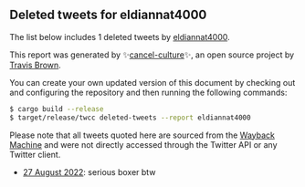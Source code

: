 ## Deleted tweets for eldiannat4000

The list below includes 1 deleted tweets by
[eldiannat4000](https://twitter.com/eldiannat4000).



This report was generated by ✨[cancel-culture](https://github.com/travisbrown/cancel-culture)✨,
an open source project by [Travis Brown](https://twitter.com/travisbrown).

You can create your own updated version of this document by checking out and configuring the
repository and then running the following commands:

```bash
$ cargo build --release
$ target/release/twcc deleted-tweets --report eldiannat4000
```

Please note that all tweets quoted here are sourced from the
[Wayback Machine](https://web.archive.org) and were not directly accessed through the Twitter API or
any Twitter client.

* [27 August 2022](https://web.archive.org/web/20220827213528/https://twitter.com/EldianNat4000/status/1563620342945533952): serious boxer btw <!--1563620342945533952-->
